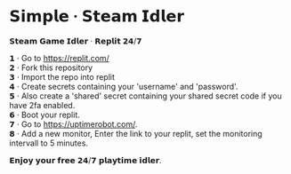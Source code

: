 # 𝗦𝗶𝗺𝗽𝗹𝗲 · 𝗦𝘁𝗲𝗮𝗺 𝗜𝗱𝗹𝗲𝗿
𝗦𝘁𝗲𝗮𝗺 𝗚𝗮𝗺𝗲 𝗜𝗱𝗹𝗲𝗿 · 𝗥𝗲𝗽𝗹𝗶𝘁 𝟮𝟰/𝟳

𝟭 · Go to https://replit.com/  
𝟮 · Fork this repository  
𝟯 · Import the repo into replit  
𝟰 · Create secrets containing your 'username' and 'password'.  
𝟱 · Also create a 'shared' secret containing your shared secret code if you have 2fa enabled.  
𝟲 · Boot your replit.  
𝟳 · Go to https://uptimerobot.com/.  
𝟴 · Add a new monitor, Enter the link to your replit, set the monitoring intervall to 5 minutes.

𝗘𝗻𝗷𝗼𝘆 𝘆𝗼𝘂𝗿 𝗳𝗿𝗲𝗲 𝟮𝟰/𝟳 𝗽𝗹𝗮𝘆𝘁𝗶𝗺𝗲 𝗶𝗱𝗹𝗲𝗿.
